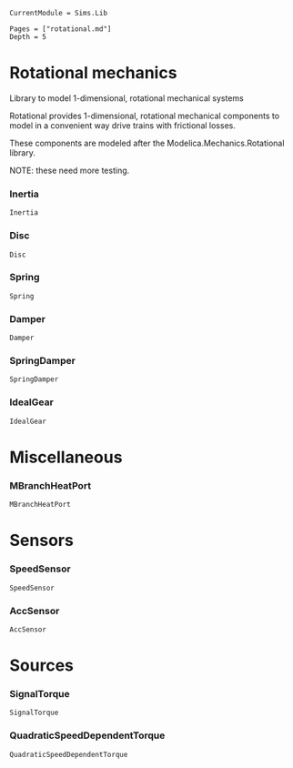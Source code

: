 ```@meta
CurrentModule = Sims.Lib
```
```@contents
Pages = ["rotational.md"]
Depth = 5
```

# Rotational mechanics

Library to model 1-dimensional, rotational mechanical systems

Rotational provides 1-dimensional, rotational mechanical components to
model in a convenient way drive trains with frictional losses.

These components are modeled after the Modelica.Mechanics.Rotational
library.

NOTE: these need more testing.

### Inertia
```@docs
Inertia
```
### Disc
```@docs
Disc
```
### Spring
```@docs
Spring
```
### Damper
```@docs
Damper
```
### SpringDamper
```@docs
SpringDamper
```
### IdealGear
```@docs
IdealGear
```
# Miscellaneous

### MBranchHeatPort
```@docs
MBranchHeatPort
```
# Sensors

### SpeedSensor
```@docs
SpeedSensor
```
### AccSensor
```@docs
AccSensor
```
# Sources

### SignalTorque
```@docs
SignalTorque
```
### QuadraticSpeedDependentTorque
```@docs
QuadraticSpeedDependentTorque
```
